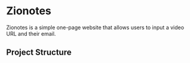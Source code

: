 # Zionotes

Zionotes is a simple one-page website that allows users to input a video URL and their email.

## Project Structure

